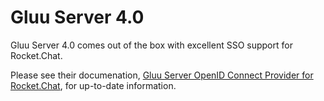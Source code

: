 # Gluu Server 4.0

Gluu Server 4.0 comes out of the box with excellent SSO support for Rocket.Chat.

Please see their documenation, [Gluu Server OpenID Connect Provider for Rocket.Chat](https://gluu.org/docs/gluu-server/4.0/integration/saas/rocketchat/), for up-to-date information.

